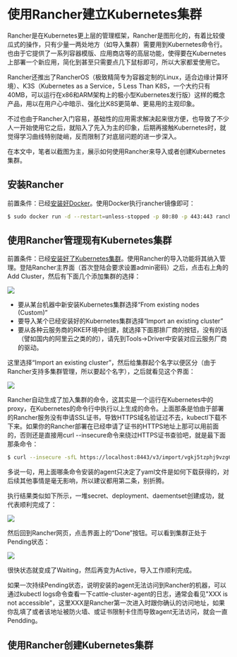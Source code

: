 # 使用Rancher建立Kubernetes集群

Rancher是在Kubernetes更上层的管理框架，Rancher是图形化的，有着比较傻瓜式的操作，只有少量一两处地方（如导入集群）需要用到Kubernetes命令行。也由于它提供了一系列容器模版、应用商店等的高层功能，使得要在Kubernetes上部署一个新应用，简化到甚至只需要点几下鼠标即可，所以大家都爱使用它。

Rancher还推出了RancherOS（极致精简专为容器定制的Linux，适合边缘计算环境）、K3S（Kubernetes as a Service，5 Less Than K8S，一个大约只有40MB，可以运行在x86和ARM架构上的极小型Kubernetes发行版）这样的概念产品，用以在用户心中暗示、强化比K8S更简单、更易用的主观印象。

不过也由于Rancher入门容易，基础性的应用需求解决起来很方便，也导致了不少人一开始使用它之后，就陷入了先入为主的印象，后期再接触Kubernetes时，就觉得学习曲线特别陡峭，反而限制了对底层问题的进一步深入。

在本文中，笔者以截图为主，展示如何使用Rancher来导入或者创建Kubernetes集群。

## 安装Rancher

前置条件：已经[安装好Docker](../setup-docker.md)。使用Docker执行rancher镜像即可：

```bash
$ sudo docker run -d --restart=unless-stopped -p 80:80 -p 443:443 rancher/rancher
```

## 使用Rancher管理现有Kubernetes集群

前置条件：已经[安装好了Kubernetes集群](setup-kubeadm.md)。使用Rancher的导入功能将其纳入管理。登陆Rancher主界面（首次登陆会要求设置admin密码）之后，点击右上角的Add Cluster，然后有下面几个添加集群的选择：

![](D:\develop\awesome-fenix\depolyment\deployment-env-setup\setup-kubernetes\images\rancher-add-cluster.png)

- 要从某台机器中新安装Kubernetes集群选择“From existing nodes (Custom)”
- 要导入某个已经安装好的Kubernetes集群选择“Import an existing cluster”
- 要从各种云服务商的RKE环境中创建，就选择下面那排厂商的按钮，没有的话（譬如国内的阿里云之类的的），请先到Tools->Driver中安装对应云服务厂商的驱动。

这里选择“Import an existing cluster”，然后给集群起个名字以便区分（由于Rancher支持多集群管理，所以要起个名字），之后就看见这个界面：

![](D:\develop\awesome-fenix\depolyment\deployment-env-setup\setup-kubernetes\images\rancher-import-cluster.png)

Rancher自动生成了加入集群的命令，这其实是一个运行在Kubernetes中的proxy，在Kubernetes的命令行中执行以上生成的命令。上面那条是怕由于部署的Rancher服务没有申请SSL证书，导致HTTPS域名验证过不去，kubectl下载不下来。如果你的Rancher部署在已经申请了证书的HTTPS地址上那可以用前面的，否则还是直接用curl --insecure命令来绕过HTTPS证书查验吧，就是最下面那条命令：

```bash
$ curl --insecure -sfL https://localhost:8443/v3/import/vgkj5tzphj9vzg6l57krdc9gfc4b4zsfp4l9prrf6sb7z9d2wvbhb5.yaml | kubectl apply -f -
```

多说一句，用上面哪条命令安装的agent只决定了yaml文件是如何下载获得的，对后续其他事情是毫无影响，所以建议都用第二条，别折腾。

执行结果类似如下所示，一堆secret、deployment、daementset创建成功，就代表顺利完成了：

![](D:\develop\awesome-fenix\depolyment\deployment-env-setup\setup-kubernetes\images\rancher-import-command.png)

然后回到Rancher网页，点击界面上的“Done”按钮。可以看到集群正处于Pending状态：

![](D:\develop\awesome-fenix\depolyment\deployment-env-setup\setup-kubernetes\images\rancher-import-pendding.png)

很快状态就变成了Waiting，然后再变为Active，导入工作顺利完成。

如果一次持续Pending状态，说明安装的agent无法访问到Rancher的机器，可以通过kubectl logs命令查看一下cattle-cluster-agent的日志，通常会看见"XXX is not accessible"，这里XXX是Rancher第一次进入时跟你确认的访问地址，如果你乱填了或者该地址被防火墙、或证书限制卡住而导致agent无法访问，就会一直Pendding。

## 使用Rancher创建Kubernetes集群
